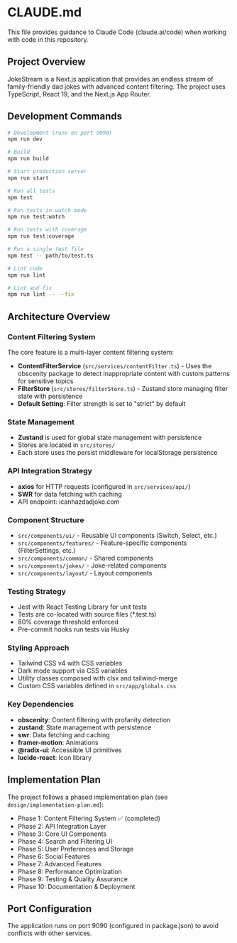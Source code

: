 # CLAUDE.md

This file provides guidance to Claude Code (claude.ai/code) when working with code in this repository.

## Project Overview

JokeStream is a Next.js application that provides an endless stream of family-friendly dad jokes with advanced content filtering. The project uses TypeScript, React 19, and the Next.js App Router.

## Development Commands

```bash
# Development (runs on port 9090)
npm run dev

# Build
npm run build

# Start production server
npm run start

# Run all tests
npm test

# Run tests in watch mode
npm run test:watch

# Run tests with coverage
npm run test:coverage

# Run a single test file
npm test -- path/to/test.ts

# Lint code
npm run lint

# Lint and fix
npm run lint -- --fix
```

## Architecture Overview

### Content Filtering System
The core feature is a multi-layer content filtering system:
- **ContentFilterService** (`src/services/contentFilter.ts`) - Uses the obscenity package to detect inappropriate content with custom patterns for sensitive topics
- **FilterStore** (`src/stores/filterStore.ts`) - Zustand store managing filter state with persistence
- **Default Setting**: Filter strength is set to "strict" by default

### State Management
- **Zustand** is used for global state management with persistence
- Stores are located in `src/stores/`
- Each store uses the persist middleware for localStorage persistence

### API Integration Strategy
- **axios** for HTTP requests (configured in `src/services/api/`)
- **SWR** for data fetching with caching
- API endpoint: icanhazdadjoke.com

### Component Structure
- `src/components/ui/` - Reusable UI components (Switch, Select, etc.)
- `src/components/features/` - Feature-specific components (FilterSettings, etc.)
- `src/components/common/` - Shared components
- `src/components/jokes/` - Joke-related components
- `src/components/layout/` - Layout components

### Testing Strategy
- Jest with React Testing Library for unit tests
- Tests are co-located with source files (*.test.ts)
- 80% coverage threshold enforced
- Pre-commit hooks run tests via Husky

### Styling Approach
- Tailwind CSS v4 with CSS variables
- Dark mode support via CSS variables
- Utility classes composed with clsx and tailwind-merge
- Custom CSS variables defined in `src/app/globals.css`

### Key Dependencies
- **obscenity**: Content filtering with profanity detection
- **zustand**: State management with persistence
- **swr**: Data fetching and caching
- **framer-motion**: Animations
- **@radix-ui**: Accessible UI primitives
- **lucide-react**: Icon library

## Implementation Plan

The project follows a phased implementation plan (see `design/implementation-plan.md`):
- Phase 1: Content Filtering System ✅ (completed)
- Phase 2: API Integration Layer
- Phase 3: Core UI Components
- Phase 4: Search and Filtering UI
- Phase 5: User Preferences and Storage
- Phase 6: Social Features
- Phase 7: Advanced Features
- Phase 8: Performance Optimization
- Phase 9: Testing & Quality Assurance
- Phase 10: Documentation & Deployment

## Port Configuration

The application runs on port 9090 (configured in package.json) to avoid conflicts with other services.